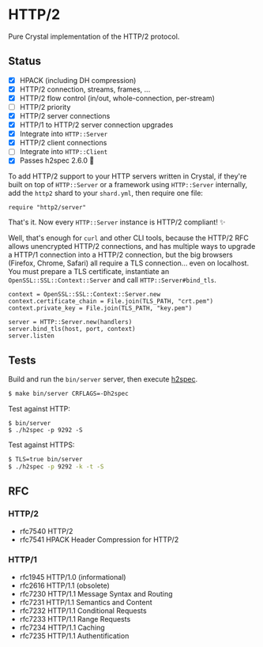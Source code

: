 # HTTP/2

Pure Crystal implementation of the HTTP/2 protocol.

## Status

- [x] HPACK (including DH compression)
- [x] HTTP/2 connection, streams, frames, ...
- [x] HTTP/2 flow control (in/out, whole-connection, per-stream)
- [ ] HTTP/2 priority
- [x] HTTP/2 server connections
- [x] HTTP/1 to HTTP/2 server connection upgrades
- [x] Integrate into `HTTP::Server`
- [x] HTTP/2 client connections
- [ ] Integrate into `HTTP::Client`
- [x] Passes h2spec 2.6.0 💚

To add HTTP/2 support to your HTTP servers written in Crystal, if they're built
on top of `HTTP::Server` or a framework using `HTTP::Server` internally, add the
`http2` shard to your `shard.yml`, then require one file:

```crystal
require "http2/server"
```

That's it. Now every `HTTP::Server` instance is HTTP/2 compliant! ✨

Well, that's enough for `curl` and other CLI tools, because the HTTP/2 RFC
allows unencrypted HTTP/2 connections, and has multiple ways to upgrade a
HTTP/1 connection into a HTTP/2 connection, but the big browsers (Firefox,
Chrome, Safari) all require a TLS connection... even on localhost. You must
prepare a TLS certificate, instantiate an `OpenSSL::SSL::Context::Server` and
call `HTTP::Server#bind_tls`.

```crystal
context = OpenSSL::SSL::Context::Server.new
context.certificate_chain = File.join(TLS_PATH, "crt.pem")
context.private_key = File.join(TLS_PATH, "key.pem")

server = HTTP::Server.new(handlers)
server.bind_tls(host, port, context)
server.listen
```

## Tests

Build and run the `bin/server` server, then execute
[h2spec](https://github.com/summerwind/h2spec/releases).

```sh
$ make bin/server CRFLAGS=-Dh2spec
```

Test against HTTP:
```
$ bin/server
$ ./h2spec -p 9292 -S
```

Test against HTTPS:
```sh
$ TLS=true bin/server
$ ./h2spec -p 9292 -k -t -S
```

## RFC

### HTTP/2

- rfc7540 HTTP/2
- rfc7541 HPACK Header Compression for HTTP/2

### HTTP/1

- rfc1945 HTTP/1.0 (informational)
- rfc2616 HTTP/1.1 (obsolete)
- rfc7230 HTTP/1.1 Message Syntax and Routing
- rfc7231 HTTP/1.1 Semantics and Content
- rfc7232 HTTP/1.1 Conditional Requests
- rfc7233 HTTP/1.1 Range Requests
- rfc7234 HTTP/1.1 Caching
- rfc7235 HTTP/1.1 Authentification
